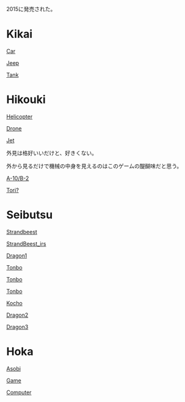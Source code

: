 2015に発売された。

# Kikai

[Car](https://www.reddit.com/r/Besiege/comments/wjnzd7/anybody_else_have_that_one_machine_they_get_in/)

[Jeep](https://www.reddit.com/r/Besiege/comments/v4m0tc/pretty_proud_of_this_car_i_made_its_meant_to/)

[Tank](https://youtu.be/kC7VIm6YYok?t=156)

# Hikouki

[Helicopter](https://www.reddit.com/r/Besiege/comments/s51csb/vanilla_coaxial_swashplate_helicopter_wflaming/)

[Drone](https://www.reddit.com/r/Besiege/comments/sxo65l/my_best_organic_yet_introducing_the_cerberus/)

[Jet](https://www.reddit.com/r/Besiege/comments/vixzlb/f16_floating_cube_challenge/)

外見は格好いいだけと、好きくない。

外から見るだけで機械の中身を見えるのはこのゲームの醍醐味だと思う。

[A-10/B-2](https://www.bilibili.com/video/BV1is411B77L?share_source=copy_web&vd_source=4ad754697eb6b44ba0fe17f25b853b5f&t=719)

[Tori?](https://youtu.be/m9Ze6twapSM)

# Seibutsu

[Strandbeest](https://www.reddit.com/r/Besiege/comments/wplt5g/strandbeest/)

[StrandBeest_irs](https://youtu.be/LewVEF2B_pM)

[Dragon1](https://www.reddit.com/r/Besiege/comments/2wj2go/here_be_dragons/)

[Tonbo](https://www.reddit.com/r/Besiege/comments/wz0jxe/my_dragonfly_inspired_abomination_id_like_some/)

[Tonbo](https://tieba.baidu.com/p/4233566608?pn=1)

[Tonbo](https://www.bilibili.com/video/BV1Vs411x7Wa?share_source=copy_web&vd_source=4ad754697eb6b44ba0fe17f25b853b5f&t=194)

[Kocho](https://youtu.be/Nx7ZYQDphiM?t=996)

[Dragon2](https://youtu.be/T7nFxHM8BEA)

[Dragon3](https://tieba.baidu.com/p/6440193323?pid=129330799709&cid=0#129330799709)

# Hoka

[Asobi](https://www.reddit.com/r/Besiege/comments/2xo40q/found_this_in_the_steam_community/)

[Game](https://www.reddit.com/r/Besiege/comments/qiruqr/finished_a_pinball_replication_in_besiege/)

[Computer](https://www.reddit.com/r/Besiege/comments/qonz6q/4bit_mechanical_adder/)
